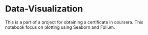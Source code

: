 # Data-Visualization
This is a part of a project for obtaining a certificate in coursera. This notebook focus on plotting using Seaborn and Folium.
